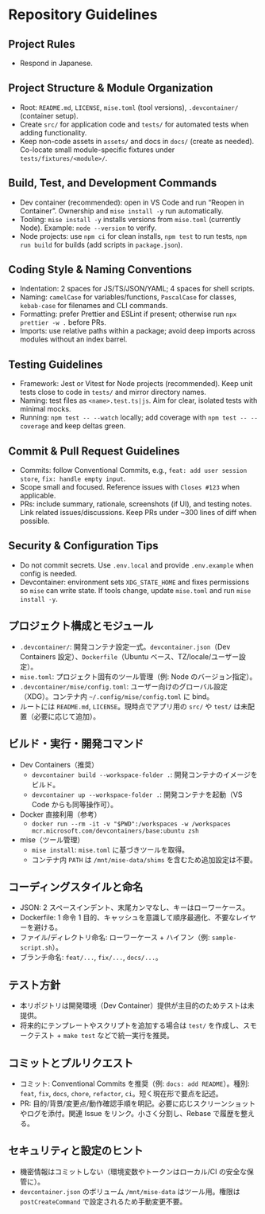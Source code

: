 # Repository Guidelines

## Project Rules

- Respond in Japanese.

## Project Structure & Module Organization

- Root: `README.md`, `LICENSE`, `mise.toml` (tool versions), `.devcontainer/` (container setup).
- Create `src/` for application code and `tests/` for automated tests when adding functionality.
- Keep non-code assets in `assets/` and docs in `docs/` (create as needed). Co-locate small module-specific fixtures under `tests/fixtures/<module>/`.

## Build, Test, and Development Commands

- Dev container (recommended): open in VS Code and run “Reopen in Container”. Ownership and `mise install -y` run automatically.
- Tooling: `mise install -y` installs versions from `mise.toml` (currently Node). Example: `node --version` to verify.
- Node projects: use `npm ci` for clean installs, `npm test` to run tests, `npm run build` for builds (add scripts in `package.json`).

## Coding Style & Naming Conventions

- Indentation: 2 spaces for JS/TS/JSON/YAML; 4 spaces for shell scripts.
- Naming: `camelCase` for variables/functions, `PascalCase` for classes, `kebab-case` for filenames and CLI commands.
- Formatting: prefer Prettier and ESLint if present; otherwise run `npx prettier -w .` before PRs.
- Imports: use relative paths within a package; avoid deep imports across modules without an index barrel.

## Testing Guidelines

- Framework: Jest or Vitest for Node projects (recommended). Keep unit tests close to code in `tests/` and mirror directory names.
- Naming: test files as `<name>.test.ts|js`. Aim for clear, isolated tests with minimal mocks.
- Running: `npm test -- --watch` locally; add coverage with `npm test -- --coverage` and keep deltas green.

## Commit & Pull Request Guidelines

- Commits: follow Conventional Commits, e.g., `feat: add user session store`, `fix: handle empty input`.
- Scope small and focused. Reference issues with `Closes #123` when applicable.
- PRs: include summary, rationale, screenshots (if UI), and testing notes. Link related issues/discussions. Keep PRs under ~300 lines of diff when possible.

## Security & Configuration Tips

- Do not commit secrets. Use `.env.local` and provide `.env.example` when config is needed.
- Devcontainer: environment sets `XDG_STATE_HOME` and fixes permissions so `mise` can write state. If tools change, update `mise.toml` and run `mise install -y`.

## プロジェクト構成とモジュール

- `.devcontainer/`: 開発コンテナ設定一式。`devcontainer.json`（Dev Containers 設定）、`Dockerfile`（Ubuntu ベース、TZ/locale/ユーザー設定）。
- `mise.toml`: プロジェクト固有のツール管理（例: Node のバージョン指定）。
- `.devcontainer/mise/config.toml`: ユーザー向けのグローバル設定（XDG）。コンテナ内 `~/.config/mise/config.toml` に bind。
- ルートには `README.md`, `LICENSE`。現時点でアプリ用の `src/` や `test/` は未配置（必要に応じて追加）。

## ビルド・実行・開発コマンド

- Dev Containers（推奨）
  - `devcontainer build --workspace-folder .`: 開発コンテナのイメージをビルド。
  - `devcontainer up --workspace-folder .`: 開発コンテナを起動（VS Code からも同等操作可）。
- Docker 直接利用（参考）
  - `docker run --rm -it -v "$PWD":/workspaces -w /workspaces mcr.microsoft.com/devcontainers/base:ubuntu zsh`
- mise（ツール管理）
  - `mise install`: `mise.toml` に基づきツールを取得。
  - コンテナ内 `PATH` は `/mnt/mise-data/shims` を含むため追加設定は不要。

## コーディングスタイルと命名

- JSON: 2 スペースインデント、末尾カンマなし、キーはローワーケース。
- Dockerfile: 1 命令 1 目的、キャッシュを意識して順序最適化、不要なレイヤーを避ける。
- ファイル/ディレクトリ命名: ローワーケース + ハイフン（例: `sample-script.sh`）。
- ブランチ命名: `feat/...`, `fix/...`, `docs/...`。

## テスト方針

- 本リポジトリは開発環境（Dev Container）提供が主目的のためテストは未提供。
- 将来的にテンプレートやスクリプトを追加する場合は `test/` を作成し、スモークテスト + `make test` などで統一実行を推奨。

## コミットとプルリクエスト

- コミット: Conventional Commits を推奨（例: `docs: add README`）。種別: `feat`, `fix`, `docs`, `chore`, `refactor`, `ci`。短く現在形で要点を記述。
- PR: 目的/背景/変更点/動作確認手順を明記。必要に応じスクリーンショットやログを添付。関連 Issue をリンク。小さく分割し、Rebase で履歴を整える。

## セキュリティと設定のヒント

- 機密情報はコミットしない（環境変数やトークンはローカル/CI の安全な保管に）。
- `devcontainer.json` のボリューム `/mnt/mise-data` はツール用。権限は `postCreateCommand` で設定されるため手動変更不要。
